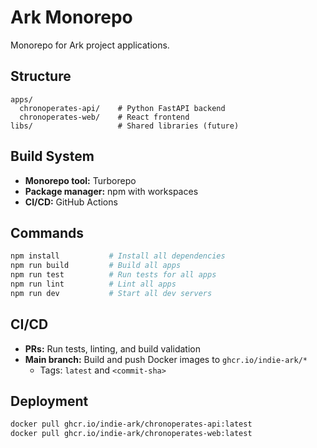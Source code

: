 # Ark Monorepo

Monorepo for Ark project applications.

## Structure

```
apps/
  chronoperates-api/    # Python FastAPI backend
  chronoperates-web/    # React frontend
libs/                   # Shared libraries (future)
```

## Build System

- **Monorepo tool:** Turborepo
- **Package manager:** npm with workspaces
- **CI/CD:** GitHub Actions

## Commands

```bash
npm install           # Install all dependencies
npm run build         # Build all apps
npm run test          # Run tests for all apps
npm run lint          # Lint all apps
npm run dev           # Start all dev servers
```

## CI/CD

- **PRs:** Run tests, linting, and build validation
- **Main branch:** Build and push Docker images to `ghcr.io/indie-ark/*`
  - Tags: `latest` and `<commit-sha>`

## Deployment

```bash
docker pull ghcr.io/indie-ark/chronoperates-api:latest
docker pull ghcr.io/indie-ark/chronoperates-web:latest
```